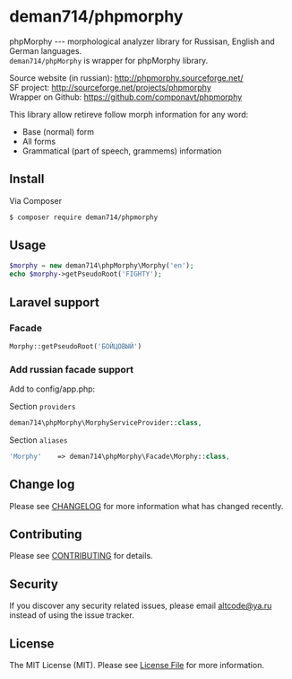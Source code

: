 # deman714/phpmorphy

phpMorphy --- morphological analyzer library for Russisan, English and German languages.  
```deman714/phpMorphy``` is wrapper for phpMorphy library.

Source website (in russian): http://phpmorphy.sourceforge.net/  
SF project: http://sourceforge.net/projects/phpmorphy  
Wrapper on Github: https://github.com/componavt/phpmorphy

This library allow retireve follow morph information for any word:
- Base (normal) form
- All forms
- Grammatical (part of speech, grammems) information

## Install

Via Composer
``` bash
$ composer require deman714/phpmorphy
```

## Usage
``` php
$morphy = new deman714\phpMorphy\Morphy('en');
echo $morphy->getPseudoRoot('FIGHTY');
```
## Laravel support
### Facade
``` php
Morphy::getPseudoRoot('БОЙЦОВЫЙ')
```

### Add russian facade support

Add to config/app.php:

Section ```providers```
``` php
deman714\phpMorphy\MorphyServiceProvider::class,
```

Section ```aliases```
``` php
'Morphy'    => deman714\phpMorphy\Facade\Morphy::class,
```

## Change log
Please see [CHANGELOG](CHANGELOG.md) for more information what has changed recently.

## Contributing
Please see [CONTRIBUTING](CONTRIBUTING.md) for details.

## Security
If you discover any security related issues, please email altcode@ya.ru instead of using the issue tracker.

## License
The MIT License (MIT). Please see [License File](LICENSE.md) for more information.
